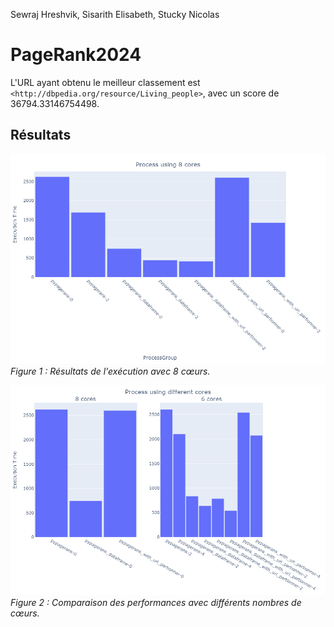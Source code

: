Sewraj Hreshvik, Sisarith Elisabeth, Stucky Nicolas
# PageRank2024

L'URL ayant obtenu le meilleur classement est `<http://dbpedia.org/resource/Living_people>`, avec un score de 36794.33146754498.

## Résultats

![Graphique des résultats avec 8 cœurs](report/8%20cores.png)
*Figure 1 : Résultats de l'exécution avec 8 cœurs.*

![Comparaison des résultats avec différents nombres de cœurs](report/different_cores.png)
*Figure 2 : Comparaison des performances avec différents nombres de cœurs.*
